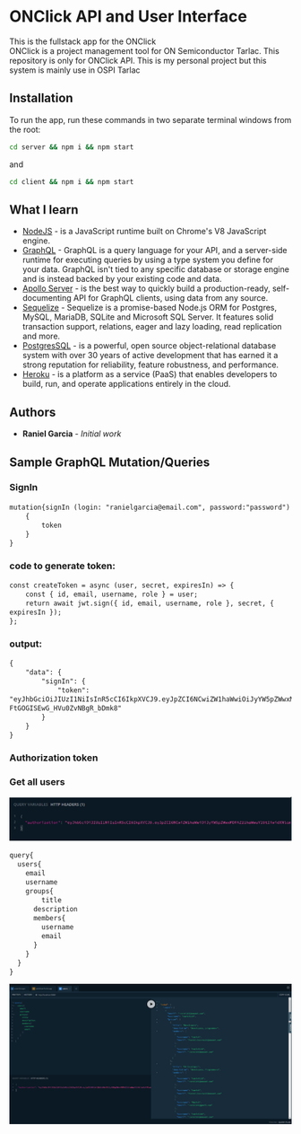 # ONClick API and User Interface

This is the fullstack app for the ONClick\
ONClick is a project management tool for ON Semiconductor Tarlac. This repository is only for ONClick API.
This is my personal project but this system is mainly use in OSPI Tarlac

## Installation

To run the app, run these commands in two separate terminal windows from the root:

```bash
cd server && npm i && npm start
```

and

```bash
cd client && npm i && npm start
```

## What I learn

- [NodeJS](https://nodejs.org/en/) - is a JavaScript runtime built on Chrome's V8 JavaScript engine.
- [GraphQL](https://graphql.org/learn/) - GraphQL is a query language for your API, and a server-side runtime for executing queries by using a type system you define for your data. GraphQL isn't tied to any specific database or storage engine and is instead backed by your existing code and data.
- [Apollo Server](https://www.apollographql.com/docs/apollo-server/) - is the best way to quickly build a production-ready, self-documenting API for GraphQL clients, using data from any source.
- [Sequelize](https://sequelize.org/) - Sequelize is a promise-based Node.js ORM for Postgres, MySQL, MariaDB, SQLite and Microsoft SQL Server. It features solid transaction support, relations, eager and lazy loading, read replication and more.
- [PostgresSQL](https://www.postgresql.org/) - is a powerful, open source object-relational database system with over 30 years of active development that has earned it a strong reputation for reliability, feature robustness, and performance.
- [Heroku](https://www.heroku.com/) - is a platform as a service (PaaS) that enables developers to build, run, and operate applications entirely in the cloud.

## Authors

- **Raniel Garcia** - _Initial work_

## Sample GraphQL Mutation/Queries

### SignIn

```
mutation{signIn (login: "ranielgarcia@email.com", password:"password")
    {
        token
    }
}
```

### code to generate token:

```
const createToken = async (user, secret, expiresIn) => {
    const { id, email, username, role } = user;
    return await jwt.sign({ id, email, username, role }, secret, { expiresIn });
};
```

### output:

```
{
    "data": {
        "signIn": {
            "token": "eyJhbGciOiJIUzI1NiIsInR5cCI6IkpXVCJ9.eyJpZCI6NCwiZW1haWwiOiJyYW5pZWwxMDFAZ21haWwuY29tIiwidXNlcm5hbWUiOiJSYW5pZWwiLCJyb2xlIjoiQURNSU4iLCJpYXQiOjE1Nzc1Mzk1NDksImV4cCI6MTU3NzU0MTM0OX0.GwVt2gHDfH9SNG5-FtGOGISEwG_HVu0ZvNBgR_bDmk8"
        }
    }
}
```

### Authorization token

### Get all users

![](assets/authorization-token.png)

```
query{
  users{
    email
    username
    groups{
    	title
      description
      members{
        username
        email
      }
    }
  }
}
```

![](assets/output.png)
